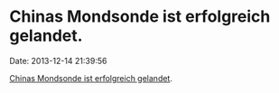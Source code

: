 Chinas Mondsonde ist erfolgreich gelandet.
==========================================

Date: 2013-12-14 21:39:56

[Chinas Mondsonde ist erfolgreich
gelandet](https://pbs.twimg.com/media/BbctN4oCcAAweOl.jpg:large).
